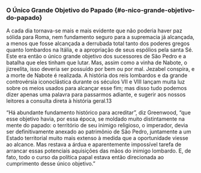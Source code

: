 ### O Único Grande Objetivo do Papado {#o-nico-grande-objetivo-do-papado}

A cada dia tornava-se mais e mais evidente que não poderia haver paz sólida para Roma, nem fundamento seguro para a supremacia já alcançada, a menos que fosse alcançada a derrubada total tanto dos poderes gregos quanto lombardos na Itália, e a apropriação de seus espólios pela santa Sé. Este era então o único grande objetivo dos sucessores de São Pedro e a batalha que eles tinham que lutar. Mas, assim como a vinha de Nabote, o jizreelita, isso deveria ser possuído por bem ou por mal. Jezabel conspira, e a morte de Nabote é realizada. A história dos reis lombardos e da grande controvérsia iconoclástica durante os séculos VII e VIII lançam muita luz sobre os meios usados para alcançar esse fim; mas disso tudo podemos dizer apenas uma palavra para passarmos adiante, e sugerir aos nossos leitores a consulta direta à história geral.13

“Há abundante fundamento histórico para acreditar”, diz Greenwood, “que esse objetivo havia, por essa época, se moldado muito distintamente na mente do papado: o território de seu inimigo religioso, o imperador, devia ser definitivamente anexado ao patrimônio de São Pedro, juntamente a um Estado territorial muito mais extenso à medida que a oportunidade viesse ao alcance. Mas restava a árdua e aparentemente impossível tarefa de arrancar essas potenciais aquisições das mãos do inimigo lombardo. E, de fato, todo o curso da política papal estava então direcionada ao cumprimento desse único objetivo.”